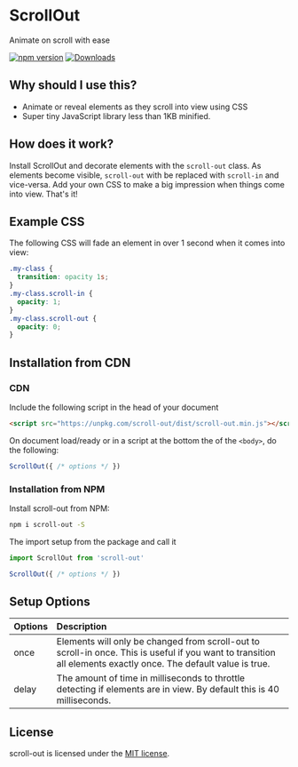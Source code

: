 # ScrollOut

Animate on scroll with ease


[![npm version](https://badge.fury.io/js/scroll-out.svg)](https://badge.fury.io/js/scroll-out) [![Downloads](https://img.shields.io/npm/dm/scroll-out.svg)](https://www.npmjs.com/package/scroll-out)

## Why should I use this?
- Animate or reveal elements as they scroll into view using CSS
- Super tiny JavaScript library less than 1KB minified.

## How does it work?

Install ScrollOut and decorate elements with the ```scroll-out``` class.  As elements become visible, ```scroll-out``` with be replaced with ```scroll-in``` and vice-versa.  Add your own CSS to make a big impression when things come into view.  That's it!

## Example CSS
The following CSS will fade an element in over 1 second when it comes into view:
```css
.my-class {
  transition: opacity 1s;
}
.my-class.scroll-in {
  opacity: 1;
}
.my-class.scroll-out {
  opacity: 0;
}
```

## Installation from CDN

### CDN
Include the following script in the head of your document
```html
<script src="https://unpkg.com/scroll-out/dist/scroll-out.min.js"></script>
```
On document load/ready or in a script at the bottom the of the ```<body>```, do the following:

```js
ScrollOut({ /* options */ })
```

### Installation from NPM

Install scroll-out from NPM:
```bash
npm i scroll-out -S
```

The import setup from the package and call it

```js
import ScrollOut from 'scroll-out'

ScrollOut({ /* options */ })
```

## Setup Options
|Options|Description|
|:-|:-|
|once|Elements will only be changed from scroll-out to scroll-in once.  This is useful if you want to transition all elements exactly once.  The default value is true.|
|delay|The amount of time in milliseconds to throttle detecting if elements are in view. By default this is 40 milliseconds.|


## License

scroll-out is licensed under the [MIT license](http://opensource.org/licenses/MIT).
